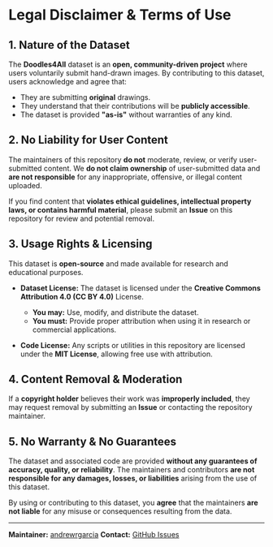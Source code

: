 # Legal Disclaimer & Terms of Use

## 1. **Nature of the Dataset**
The **Doodles4All** dataset is an **open, community-driven project** where users voluntarily submit hand-drawn images. By contributing to this dataset, users acknowledge and agree that:

- They are submitting **original** drawings.
- They understand that their contributions will be **publicly accessible**.
- The dataset is provided **"as-is"** without warranties of any kind.

## 2. **No Liability for User Content**
The maintainers of this repository **do not** moderate, review, or verify user-submitted content. We **do not claim ownership** of user-submitted data and **are not responsible** for any inappropriate, offensive, or illegal content uploaded. 

If you find content that **violates ethical guidelines, intellectual property laws, or contains harmful material**, please submit an **Issue** on this repository for review and potential removal.

## 3. **Usage Rights & Licensing**
This dataset is **open-source** and made available for research and educational purposes.

- **Dataset License:** The dataset is licensed under the **Creative Commons Attribution 4.0 (CC BY 4.0)** License.  
  - **You may:** Use, modify, and distribute the dataset.  
  - **You must:** Provide proper attribution when using it in research or commercial applications.  

- **Code License:** Any scripts or utilities in this repository are licensed under the **MIT License**, allowing free use with attribution.

## 4. **Content Removal & Moderation**
If a **copyright holder** believes their work was **improperly included**, they may request removal by submitting an **Issue** or contacting the repository maintainer.

## 5. **No Warranty & No Guarantees**
The dataset and associated code are provided **without any guarantees of accuracy, quality, or reliability**. The maintainers and contributors **are not responsible for any damages, losses, or liabilities** arising from the use of this dataset.

By using or contributing to this dataset, you **agree** that the maintainers **are not liable** for any misuse or consequences resulting from the data.

---
**Maintainer:** [andrewrgarcia](https://github.com/andrewrgarcia)
**Contact:** [GitHub Issues](https://github.com/andrewrgarcia/doodles4all/issues)